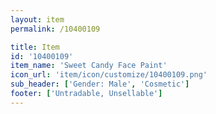 ```yaml
---
layout: item
permalink: /10400109

title: Item
id: '10400109'
item_name: 'Sweet Candy Face Paint'
icon_url: 'item/icon/customize/10400109.png'
sub_header: ['Gender: Male', 'Cosmetic']
footer: ['Untradable, Unsellable']
---
```

